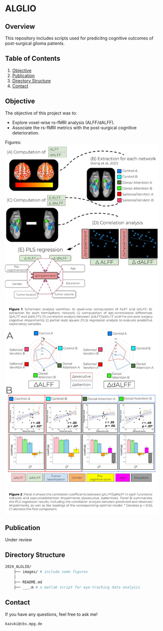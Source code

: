 # ALGLIO

## Overview

This repository includes scripts used for predicitng cognitive outcomes of post-surgical glioma patients.

## Table of Contents

1. [Objective](#objective)
2. [Publication](#publication)
3. [Directory Structure](#directory-structure)
4. [Contact](#contact)


## Objective

The objective of this project was to:
- Explore voxel-wise rs-fMRI analysis (ALFF/dALFF).
- Associate the rs-fMRI metrics with the post-surgical cognitive deterioration.

Figures:
![Analysis overview](images/ana_pipeline.jpg)
![Results overview](images/res_overview.jpg)

## Publication

Under review

## Directory Structure
```bash
2024_ALGLIO/
    ├── images/ # include some figures
    │
    ├── README.md
    ├── ___.m # a matlab script for eye-tracking data analysis
```

## Contact
If you have any questions, feel free to ask me!
 ```bash
kazuki@cbs.mpg.de
 ```
